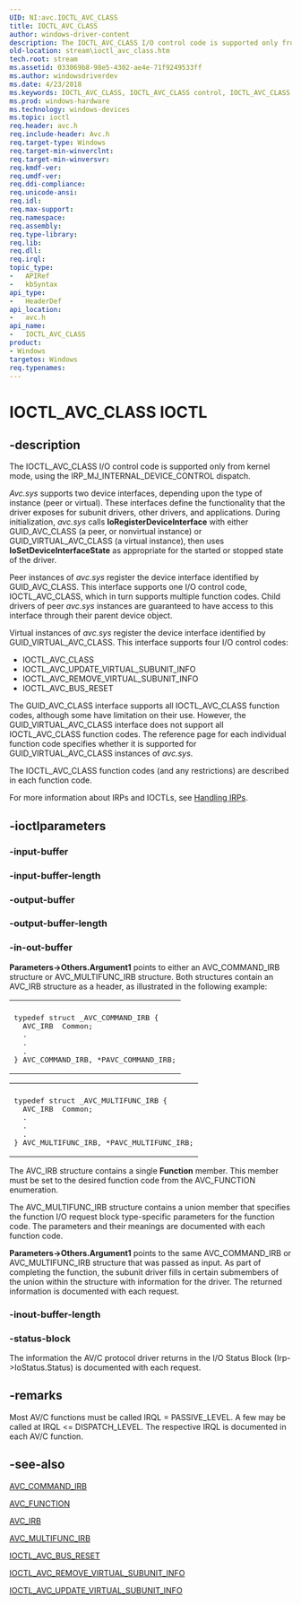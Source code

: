 ```yaml
---
UID: NI:avc.IOCTL_AVC_CLASS
title: IOCTL_AVC_CLASS
author: windows-driver-content
description: The IOCTL_AVC_CLASS I/O control code is supported only from kernel mode, using the IRP_MJ_INTERNAL_DEVICE_CONTROL dispatch.Avc.sys supports two device interfaces, depending upon the type of instance (peer or virtual).
old-location: stream\ioctl_avc_class.htm
tech.root: stream
ms.assetid: 033069b8-98e5-4302-ae4e-71f9249533ff
ms.author: windowsdriverdev
ms.date: 4/23/2018
ms.keywords: IOCTL_AVC_CLASS, IOCTL_AVC_CLASS control, IOCTL_AVC_CLASS control code [Streaming Media Devices], avc/IOCTL_AVC_CLASS, avcref_720c03f6-d568-4ebe-8bd8-295fd8a6c222.xml, stream.ioctl_avc_class
ms.prod: windows-hardware
ms.technology: windows-devices
ms.topic: ioctl
req.header: avc.h
req.include-header: Avc.h
req.target-type: Windows
req.target-min-winverclnt: 
req.target-min-winversvr: 
req.kmdf-ver: 
req.umdf-ver: 
req.ddi-compliance: 
req.unicode-ansi: 
req.idl: 
req.max-support: 
req.namespace: 
req.assembly: 
req.type-library: 
req.lib: 
req.dll: 
req.irql: 
topic_type:
-	APIRef
-	kbSyntax
api_type:
-	HeaderDef
api_location:
-	avc.h
api_name:
-	IOCTL_AVC_CLASS
product:
- Windows
targetos: Windows
req.typenames: 
---
```


# IOCTL_AVC_CLASS IOCTL


## -description



The IOCTL_AVC_CLASS I/O control code is supported only from kernel mode, using the IRP_MJ_INTERNAL_DEVICE_CONTROL dispatch.

<i>Avc.sys</i> supports two device interfaces, depending upon the type of instance (peer or virtual). These interfaces define the functionality that the driver exposes for subunit drivers, other drivers, and applications. During initialization, <i>avc.sys</i> calls <b>IoRegisterDeviceInterface</b> with either GUID_AVC_CLASS (a peer, or nonvirtual instance) or GUID_VIRTUAL_AVC_CLASS (a virtual instance), then uses <b>IoSetDeviceInterfaceState</b> as appropriate for the started or stopped state of the driver.

Peer instances of <i>avc.sys</i> register the device interface identified by GUID_AVC_CLASS. This interface supports one I/O control code, IOCTL_AVC_CLASS, which in turn supports multiple function codes. Child drivers of peer <i>avc.sys</i> instances are guaranteed to have access to this interface through their parent device object.

Virtual instances of <i>avc.sys</i> register the device interface identified by GUID_VIRTUAL_AVC_CLASS. This interface supports four I/O control codes:

<ul>
<li>
IOCTL_AVC_CLASS

</li>
<li>
IOCTL_AVC_UPDATE_VIRTUAL_SUBUNIT_INFO

</li>
<li>
IOCTL_AVC_REMOVE_VIRTUAL_SUBUNIT_INFO

</li>
<li>
IOCTL_AVC_BUS_RESET

</li>
</ul>
The GUID_AVC_CLASS interface supports all IOCTL_AVC_CLASS function codes, although some have limitation on their use. However, the GUID_VIRTUAL_AVC_CLASS interface does not support all IOCTL_AVC_CLASS function codes. The reference page for each individual function code specifies whether it is supported for GUID_VIRTUAL_AVC_CLASS instances of <i>avc.sys</i>.

The IOCTL_AVC_CLASS function codes (and any restrictions) are described in each function code.

For more information about IRPs and IOCTLs, see <a href="https://msdn.microsoft.com/library/windows/hardware/ff546847">Handling IRPs</a>.




## -ioctlparameters




### -input-buffer








### -input-buffer-length








### -output-buffer








### -output-buffer-length








### -in-out-buffer

<b>Parameters-&gt;Others.Argument1</b> points to either an AVC_COMMAND_IRB structure or AVC_MULTIFUNC_IRB structure. Both structures contain an AVC_IRB structure as a header, as illustrated in the following example:

<div class="code"><span codelanguage=""><table>
<tr>
<th></th>
</tr>
<tr>
<td>
<pre>typedef struct _AVC_COMMAND_IRB {
  AVC_IRB  Common;
  .
  .
  .
} AVC_COMMAND_IRB, *PAVC_COMMAND_IRB;</pre>
</td>
</tr>
</table></span></div>
<div class="code"><span codelanguage=""><table>
<tr>
<th></th>
</tr>
<tr>
<td>
<pre>typedef struct _AVC_MULTIFUNC_IRB {
  AVC_IRB  Common;
  .
  .
  .
} AVC_MULTIFUNC_IRB, *PAVC_MULTIFUNC_IRB;</pre>
</td>
</tr>
</table></span></div>
The AVC_IRB structure contains a single <b>Function</b> member. This member must be set to the desired function code from the AVC_FUNCTION enumeration.

The AVC_MULTIFUNC_IRB structure contains a union member that specifies the function I/O request block type-specific parameters for the function code. The parameters and their meanings are documented with each function code.

<b>Parameters-&gt;Others.Argument1</b> points to the same AVC_COMMAND_IRB or AVC_MULTIFUNC_IRB structure that was passed as input. As part of completing the function, the subunit driver fills in certain submembers of the union within the structure with information for the driver. The returned information is documented with each request.


### -inout-buffer-length








### -status-block

The information the AV/C protocol driver returns in the I/O Status Block (Irp-&gt;IoStatus.Status) is documented with each request.


## -remarks



Most AV/C functions must be called IRQL = PASSIVE_LEVEL. A few may be called at IRQL &lt;= DISPATCH_LEVEL. The respective IRQL is documented in each AV/C function.




## -see-also




<a href="https://msdn.microsoft.com/library/windows/hardware/ff554140">AVC_COMMAND_IRB</a>



<a href="https://msdn.microsoft.com/library/windows/hardware/ff554145">AVC_FUNCTION</a>



<a href="https://msdn.microsoft.com/library/windows/hardware/ff554174">AVC_IRB</a>



<a href="https://msdn.microsoft.com/library/windows/hardware/ff554177">AVC_MULTIFUNC_IRB</a>



<a href="https://msdn.microsoft.com/library/windows/hardware/ff560783">IOCTL_AVC_BUS_RESET</a>



<a href="https://msdn.microsoft.com/library/windows/hardware/ff560793">IOCTL_AVC_REMOVE_VIRTUAL_SUBUNIT_INFO</a>



<a href="https://msdn.microsoft.com/library/windows/hardware/ff560798">IOCTL_AVC_UPDATE_VIRTUAL_SUBUNIT_INFO</a>
 

 


